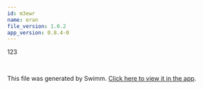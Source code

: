 ```yaml
---
id: m3ewr
name: eran
file_version: 1.0.2
app_version: 0.8.4-0
---
```


123

<br/>

This file was generated by Swimm. [Click here to view it in the app](http://localhost:5000/repos/Z2l0aHViJTNBJTNBdDElM0ElM0FlcmFuLXN3aW1t/docs/m3ewr).